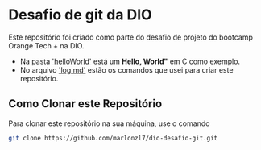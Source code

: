# Desafio de git da DIO

Este repositório foi criado como parte do desafio de projeto do bootcamp Orange Tech + na DIO.

 - Na pasta ['helloWorld'](https://github.com/marlonzl7/dio-desafio-git/tree/main/helloWorld) está um **Hello, World"** em C como exemplo.
 - No arquivo ['log.md'](https://github.com/marlonzl7/dio-desafio-git/blob/main/log.md) estão os comandos que usei para criar este repositório.

## Como Clonar este Repositório
Para clonar este repositório na sua máquina, use o comando

```sh
git clone https://github.com/marlonzl7/dio-desafio-git.git
